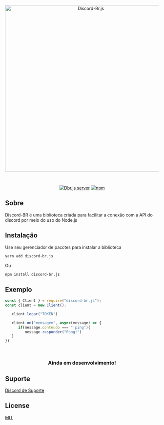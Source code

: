 <div align="center">
   <br />
   <p>
   <a href="https://npmjs.com/discord-br.js" ><img src="https://media.discordapp.net/attachments/810855209193701489/813374327319035944/logo_clea.png?width=1025&height=486" alt="Discord-Br.js" width="546">
   </a>
   </p>
   <br />
   <p>
   <a href="https://discord.gg/MNBCzxaFsY"><img src="https://img.shields.io/discord/810855209193701486?color=7289da&logo=discord&logoColor=orange" alt="Dbr.js server"></img></a>
   <a href="https://npmjs.com/package/discord-br.js"><img src="https://img.shields.io/npm/v/discord-br.js.svg?style=flat-square" alt="npm"></img></a>
   </p>
</div>

## Sobre

Discord-BR é uma biblioteca criada para facilitar a conexão com a API do discord por meio do uso do Node.js

## Instalação

Use seu gerenciador de pacotes para instalar a biblioteca 

```bash
yarn add discord-br.js 
```
Ou

```bash
npm install discord-br.js 
```

## Exemplo

```javascript
const { Client } = require("discord-br.js");
const client = new Client();

   client.logar("TOKEN")

   client.on("mensagem", async(message) => {
      if(message.conteudo === "!ping"){
         message.responder("Pong!")
   }
})
```

<div align="center">
   <br />
   <p style="font-size=10px">
   <h3>Ainda em desenvolvimento!</h3>
   </p>
</div>

## Suporte

[Discord de Suporte](https://discord.gg/MNBCzxaFsY)

## License

[MIT](https://github.com/Discord-br/Discord-Br.js/blob/master/LICENSE)